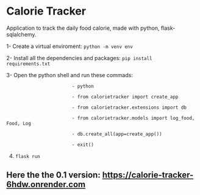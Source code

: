 
# Calorie Tracker

Application to track the daily food calorie, made with python, flask-sqlalchemy.

1- Create a virtual enviroment: `python -m venv env`

2- Install all the dependencies and packages: `pip install requirements.txt`

3- Open the python shell and run these commads: 

                            - python

                            - from calorietracker import create_app
                          
                            - from calorietracker.extensions import db

                            - from calorietracker.models import log_food, Food, Log
                             
                            - db.create_all(app=create_app())
                          
                            - exit()

4) `flask run`

## Here the the 0.1 version: https://calorie-tracker-6hdw.onrender.com


